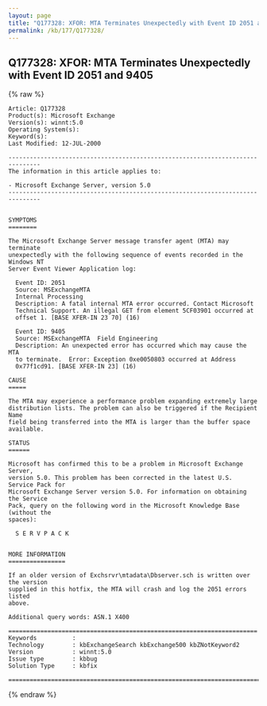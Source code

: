 ```yaml
---
layout: page
title: "Q177328: XFOR: MTA Terminates Unexpectedly with Event ID 2051 and 9405"
permalink: /kb/177/Q177328/
---
```


## Q177328: XFOR: MTA Terminates Unexpectedly with Event ID 2051 and 9405

{% raw %}

	Article: Q177328
	Product(s): Microsoft Exchange
	Version(s): winnt:5.0
	Operating System(s): 
	Keyword(s): 
	Last Modified: 12-JUL-2000
	
	-------------------------------------------------------------------------------
	The information in this article applies to:
	
	- Microsoft Exchange Server, version 5.0 
	-------------------------------------------------------------------------------
	
	
	SYMPTOMS
	========
	
	The Microsoft Exchange Server message transfer agent (MTA) may terminate
	unexpectedly with the following sequence of events recorded in the Windows NT
	Server Event Viewer Application log:
	
	  Event ID: 2051
	  Source: MSExchangeMTA
	  Internal Processing
	  Description: A fatal internal MTA error occurred. Contact Microsoft
	  Technical Support. An illegal GET from element 5CF03901 occurred at
	  offset 1. [BASE XFER-IN 23 70] (16)
	
	  Event ID: 9405
	  Source: MSExchangeMTA  Field Engineering
	  Description: An unexpected error has occurred which may cause the MTA
	  to terminate.  Error: Exception 0xe0050803 occurred at Address
	  0x77f1cd91. [BASE XFER-IN 23] (16)
	
	CAUSE
	=====
	
	The MTA may experience a performance problem expanding extremely large
	distribution lists. The problem can also be triggered if the Recipient Name
	field being transferred into the MTA is larger than the buffer space available.
	
	STATUS
	======
	
	Microsoft has confirmed this to be a problem in Microsoft Exchange Server,
	version 5.0. This problem has been corrected in the latest U.S. Service Pack for
	Microsoft Exchange Server version 5.0. For information on obtaining the Service
	Pack, query on the following word in the Microsoft Knowledge Base (without the
	spaces):
	
	  S E R V P A C K
	
	
	MORE INFORMATION
	================
	
	If an older version of Exchsrvr\mtadata\Dbserver.sch is written over the version
	supplied in this hotfix, the MTA will crash and log the 2051 errors listed
	above.
	
	Additional query words: ASN.1 X400
	
	======================================================================
	Keywords          :  
	Technology        : kbExchangeSearch kbExchange500 kbZNotKeyword2
	Version           : winnt:5.0
	Issue type        : kbbug
	Solution Type     : kbfix
	
	=============================================================================
	

{% endraw %}
